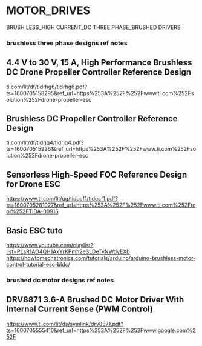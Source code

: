 # MOTOR_DRIVES
BRUSH LESS_HIGH CURRENT_DC THREE PHASE_BRUSHED DRIVERS

### brushless three phase designs ref notes

## 4.4 V to 30 V, 15 A, High Performance Brushless DC Drone Propeller Controller Reference Design
ti.com/lit/df/tidrhg6/tidrhg6.pdf?ts=1600705158295&ref_url=https%253A%252F%252Fwww.ti.com%252Fsolution%252Fdrone-propeller-esc

## Brushless DC Propeller Controller Reference Design
ti.com/lit/df/tidrjq4/tidrjq4.pdf?ts=1600705159261&ref_url=https%253A%252F%252Fwww.ti.com%252Fsolution%252Fdrone-propeller-esc

## Sensorless High-Speed FOC Reference Design for Drone ESC
https://www.ti.com/lit/ug/tiducf1/tiducf1.pdf?ts=1600705281027&ref_url=https%253A%252F%252Fwww.ti.com%252Ftool%252FTIDA-00916

## Basic ESC tuto
https://www.youtube.com/playlist?list=PLsR1AO4QH1AxYrKPmh2e3LDeTyNWdyEXb
https://howtomechatronics.com/tutorials/arduino/arduino-brushless-motor-control-tutorial-esc-bldc/


### brushed dc motor designs ref notes

## DRV8871 3.6-A Brushed DC Motor Driver With Internal Current Sense (PWM Control)
https://www.ti.com/lit/ds/symlink/drv8871.pdf?ts=1600705555416&ref_url=https%253A%252F%252Fwww.google.com%252F
